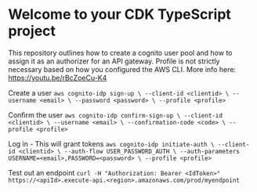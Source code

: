 # Welcome to your CDK TypeScript project

This repository outlines how to create a cognito user pool and how to assign it as an authorizer for an API gateway. Profile is not strictly necessary based on how you configured the AWS CLI. More info here: https://youtu.be/rBcZoeCu-K4

Create a user
`aws cognito-idp sign-up \
  --client-id <clientid> \
  --username <email> \
  --password <password> \
  --profile <profile>`

Confirm the user
`aws cognito-idp confirm-sign-up \
  --client-id <clientid> \
  --username <email> \
  --confirmation-code <code> \
  --profile <profile>`

Log in - This will grant tokens
`aws cognito-idp initiate-auth \
  --client-id <clientid> \
  --auth-flow USER_PASSWORD_AUTH \
  --auth-parameters USERNAME=<email>,PASSWORD=<password> \
  --profile <profile>`

Test out an endpoint
`curl -H "Authorization: Bearer <IdToken>" https://<apiId>.execute-api.<region>.amazonaws.com/prod/myendpoint`